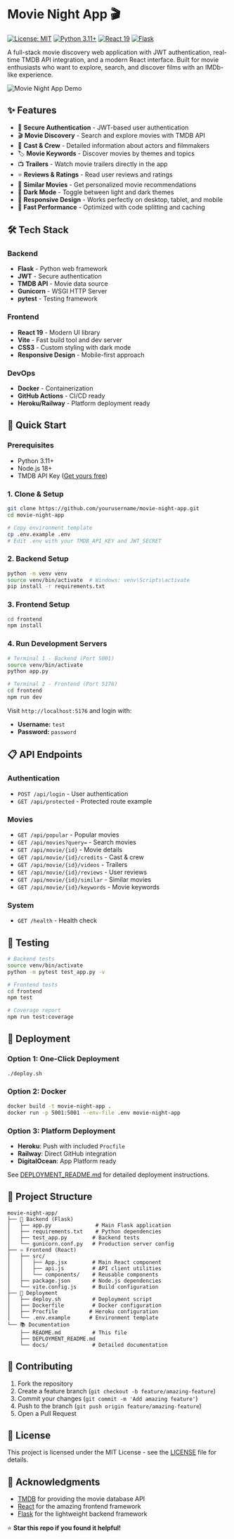 # Movie Night App 🎬

[![License: MIT](https://img.shields.io/badge/License-MIT-yellow.svg)](https://opensource.org/licenses/MIT)
[![Python 3.11+](https://img.shields.io/badge/python-3.11+-blue.svg)](https://www.python.org/downloads/)
[![React 19](https://img.shields.io/badge/react-19-blue.svg)](https://reactjs.org/)
[![Flask](https://img.shields.io/badge/flask-3.1.1-green.svg)](https://flask.palletsprojects.com/)

A full-stack movie discovery web application with JWT authentication, real-time TMDB API integration, and a modern React interface. Built for movie enthusiasts who want to explore, search, and discover films with an IMDb-like experience.

![Movie Night App Demo](https://via.placeholder.com/800x400/2c3e50/ffffff?text=Movie+Night+App+Demo)

## ✨ Features

- 🔐 **Secure Authentication** - JWT-based user authentication
- 🎬 **Movie Discovery** - Search and explore movies with TMDB API
- 👥 **Cast & Crew** - Detailed information about actors and filmmakers  
- 🏷️ **Movie Keywords** - Discover movies by themes and topics
- 📺 **Trailers** - Watch movie trailers directly in the app
- ⭐ **Reviews & Ratings** - Read user reviews and ratings
- 🎯 **Similar Movies** - Get personalized movie recommendations
- 🌙 **Dark Mode** - Toggle between light and dark themes
- 📱 **Responsive Design** - Works perfectly on desktop, tablet, and mobile
- 🚀 **Fast Performance** - Optimized with code splitting and caching

## 🛠️ Tech Stack

### Backend
- **Flask** - Python web framework
- **JWT** - Secure authentication
- **TMDB API** - Movie data source
- **Gunicorn** - WSGI HTTP Server
- **pytest** - Testing framework

### Frontend  
- **React 19** - Modern UI library
- **Vite** - Fast build tool and dev server
- **CSS3** - Custom styling with dark mode
- **Responsive Design** - Mobile-first approach

### DevOps
- **Docker** - Containerization
- **GitHub Actions** - CI/CD ready
- **Heroku/Railway** - Platform deployment ready

## 🚀 Quick Start

### Prerequisites
- Python 3.11+ 
- Node.js 18+
- TMDB API Key ([Get yours free](https://www.themoviedb.org/settings/api))

### 1. Clone & Setup
```bash
git clone https://github.com/yourusername/movie-night-app.git
cd movie-night-app

# Copy environment template
cp .env.example .env
# Edit .env with your TMDB_API_KEY and JWT_SECRET
```

### 2. Backend Setup
```bash
python -m venv venv
source venv/bin/activate  # Windows: venv\Scripts\activate
pip install -r requirements.txt
```

### 3. Frontend Setup
```bash
cd frontend
npm install
```

### 4. Run Development Servers
```bash
# Terminal 1 - Backend (Port 5001)
source venv/bin/activate
python app.py

# Terminal 2 - Frontend (Port 5176)
cd frontend
npm run dev
```

Visit `http://localhost:5176` and login with:
- **Username:** `test`
- **Password:** `password`

## 📋 API Endpoints

### Authentication
- `POST /api/login` - User authentication
- `GET /api/protected` - Protected route example

### Movies
- `GET /api/popular` - Popular movies
- `GET /api/movies?query=` - Search movies
- `GET /api/movie/{id}` - Movie details
- `GET /api/movie/{id}/credits` - Cast & crew
- `GET /api/movie/{id}/videos` - Trailers
- `GET /api/movie/{id}/reviews` - User reviews
- `GET /api/movie/{id}/similar` - Similar movies
- `GET /api/movie/{id}/keywords` - Movie keywords

### System
- `GET /health` - Health check

## 🧪 Testing

```bash
# Backend tests
source venv/bin/activate
python -m pytest test_app.py -v

# Frontend tests  
cd frontend
npm test

# Coverage report
npm run test:coverage
```

## 🚀 Deployment

### Option 1: One-Click Deployment
```bash
./deploy.sh
```

### Option 2: Docker
```bash
docker build -t movie-night-app .
docker run -p 5001:5001 --env-file .env movie-night-app
```

### Option 3: Platform Deployment
- **Heroku**: Push with included `Procfile`
- **Railway**: Direct GitHub integration
- **DigitalOcean**: App Platform ready

See [DEPLOYMENT_README.md](DEPLOYMENT_README.md) for detailed deployment instructions.

## 📁 Project Structure

```
movie-night-app/
├── 🐍 Backend (Flask)
│   ├── app.py              # Main Flask application
│   ├── requirements.txt    # Python dependencies
│   ├── test_app.py        # Backend tests
│   └── gunicorn.conf.py   # Production server config
├── ⚛️ Frontend (React)
│   ├── src/
│   │   ├── App.jsx        # Main React component
│   │   ├── api.js         # API client utilities
│   │   └── components/    # Reusable components
│   ├── package.json       # Node.js dependencies
│   └── vite.config.js     # Build configuration
├── 🚀 Deployment
│   ├── deploy.sh          # Deployment script
│   ├── Dockerfile         # Docker configuration
│   ├── Procfile          # Heroku configuration
│   └── .env.example      # Environment template
└── 📚 Documentation
    ├── README.md          # This file
    ├── DEPLOYMENT_README.md
    └── docs/              # Detailed documentation
```

## 🤝 Contributing

1. Fork the repository
2. Create a feature branch (`git checkout -b feature/amazing-feature`)
3. Commit your changes (`git commit -m 'Add amazing feature'`)
4. Push to the branch (`git push origin feature/amazing-feature`)
5. Open a Pull Request

## 📄 License

This project is licensed under the MIT License - see the [LICENSE](LICENSE) file for details.

## 🙏 Acknowledgments

- [TMDB](https://www.themoviedb.org/) for providing the movie database API
- [React](https://reactjs.org/) for the amazing frontend framework
- [Flask](https://flask.palletsprojects.com/) for the lightweight backend framework


⭐ **Star this repo if you found it helpful!**
